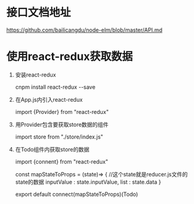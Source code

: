 # 接口文档地址

https://github.com/bailicangdu/node-elm/blob/master/API.md

# 使用react-redux获取数据

1. 安装react-redux

    cnpm install react-redux --save
    
2. 在App.js内引入react-redux

    import {Provider} from "react-redux"
    
3. 用Provider包含要获取store数据的组件

    import store from "./store/index.js"

    <Provider store={store}>
        <Todo></Todo>
    </Provider>  
    
4. 在Todo组件内获取store的数据

    import {connent} from "react-redux" 
    
    const mapStateToProps = (state)=> {
        //这个state就是reducer.js文件的state的数据
        inputValue : state.inputValue,
        list : state.data
    }
    
    
    export default connect(mapStateToProps)(Todo) 
     